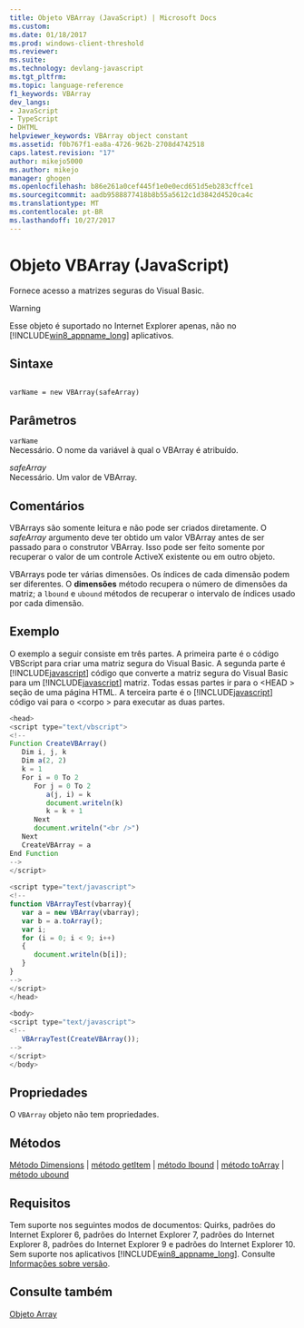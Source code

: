 ```yaml
---
title: Objeto VBArray (JavaScript) | Microsoft Docs
ms.custom: 
ms.date: 01/18/2017
ms.prod: windows-client-threshold
ms.reviewer: 
ms.suite: 
ms.technology: devlang-javascript
ms.tgt_pltfrm: 
ms.topic: language-reference
f1_keywords: VBArray
dev_langs:
- JavaScript
- TypeScript
- DHTML
helpviewer_keywords: VBArray object constant
ms.assetid: f0b767f1-ea8a-4726-962b-2708d4742518
caps.latest.revision: "17"
author: mikejo5000
ms.author: mikejo
manager: ghogen
ms.openlocfilehash: b86e261a0cef445f1e0e0ecd651d5eb283cffce1
ms.sourcegitcommit: aadb9588877418b8b55a5612c1d3842d4520ca4c
ms.translationtype: MT
ms.contentlocale: pt-BR
ms.lasthandoff: 10/27/2017
---
```

# <a name="vbarray-object-javascript"></a>Objeto VBArray (JavaScript)
Fornece acesso a matrizes seguras do Visual Basic.  
  
> [!WARNING]
>  Esse objeto é suportado no Internet Explorer apenas, não no [!INCLUDE[win8_appname_long](../../javascript/includes/win8-appname-long-md.md)] aplicativos.  
  
## <a name="syntax"></a>Sintaxe  
  
```  
  
varName = new VBArray(safeArray)   
```  
  
## <a name="parameters"></a>Parâmetros  
 `varName`  
 Necessário. O nome da variável à qual o VBArray é atribuído.  
  
 *safeArray*  
 Necessário. Um valor de VBArray.  
  
## <a name="remarks"></a>Comentários  
 VBArrays são somente leitura e não pode ser criados diretamente. O *safeArray* argumento deve ter obtido um valor VBArray antes de ser passado para o construtor VBArray. Isso pode ser feito somente por recuperar o valor de um controle ActiveX existente ou em outro objeto.  
  
 VBArrays pode ter várias dimensões. Os índices de cada dimensão podem ser diferentes. O **dimensões** método recupera o número de dimensões da matriz; a `lbound` e `ubound` métodos de recuperar o intervalo de índices usado por cada dimensão.  
  
## <a name="example"></a>Exemplo  
 O exemplo a seguir consiste em três partes. A primeira parte é o código VBScript para criar uma matriz segura do Visual Basic. A segunda parte é [!INCLUDE[javascript](../../javascript/includes/javascript-md.md)] código que converte a matriz segura do Visual Basic para um [!INCLUDE[javascript](../../javascript/includes/javascript-md.md)] matriz. Todas essas partes ir para o \<HEAD > seção de uma página HTML. A terceira parte é o [!INCLUDE[javascript](../../javascript/includes/javascript-md.md)] código vai para o \<corpo > para executar as duas partes.  
  
```JavaScript  
<head>  
<script type="text/vbscript">  
<!--  
Function CreateVBArray()  
   Dim i, j, k  
   Dim a(2, 2)  
   k = 1  
   For i = 0 To 2  
      For j = 0 To 2  
         a(j, i) = k  
         document.writeln(k)  
         k = k + 1  
      Next  
      document.writeln("<br />")  
   Next  
   CreateVBArray = a  
End Function  
-->  
</script>  
  
<script type="text/javascript">  
<!--  
function VBArrayTest(vbarray){  
   var a = new VBArray(vbarray);  
   var b = a.toArray();  
   var i;  
   for (i = 0; i < 9; i++)   
   {  
      document.writeln(b[i]);  
   }  
}  
-->  
</script>  
</head>  
  
<body>  
<script type="text/javascript">  
<!--  
   VBArrayTest(CreateVBArray());  
-->  
</script>  
</body>  
```  
  
## <a name="properties"></a>Propriedades  
 O `VBArray` objeto não tem propriedades.  
  
## <a name="methods"></a>Métodos  
 [Método Dimensions](../../javascript/reference/dimensions-method-vbarray-javascript.md) &#124; [método getItem](../../javascript/reference/getitem-method-vbarray-javascript.md) &#124; [método lbound](../../javascript/reference/lbound-method-vbarray-javascript.md) &#124; [método toArray](../../javascript/reference/toarray-method-vbarray-javascript.md) &#124; [método ubound](../../javascript/reference/ubound-method-vbarray-javascript.md)  
  
## <a name="requirements"></a>Requisitos  
 Tem suporte nos seguintes modos de documentos: Quirks, padrões do Internet Explorer 6, padrões do Internet Explorer 7, padrões do Internet Explorer 8, padrões do Internet Explorer 9 e padrões do Internet Explorer 10. Sem suporte nos aplicativos [!INCLUDE[win8_appname_long](../../javascript/includes/win8-appname-long-md.md)]. Consulte [Informações sobre versão](../../javascript/reference/javascript-version-information.md).  
  
## <a name="see-also"></a>Consulte também  
 [Objeto Array](../../javascript/reference/array-object-javascript.md)